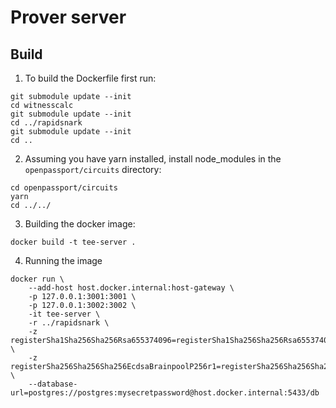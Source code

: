 # Prover server

## Build

1. To build the Dockerfile first run:

```
git submodule update --init
cd witnesscalc
git submodule update --init
cd ../rapidsnark
git submodule update --init
cd ..
```

2. Assuming you have yarn installed, install node_modules in the `openpassport/circuits` directory:

```
cd openpassport/circuits
yarn
cd ../../
```

3. Building the docker image:

```
docker build -t tee-server .
```

4. Running the image

```
docker run \
    --add-host host.docker.internal:host-gateway \
    -p 127.0.0.1:3001:3001 \
    -p 127.0.0.1:3002:3002 \
    -it tee-server \
    -r ../rapidsnark \
    -z registerSha1Sha256Sha256Rsa655374096=registerSha1Sha256Sha256Rsa655374096.zkey \
    -z registerSha256Sha256Sha256EcdsaBrainpoolP256r1=registerSha256Sha256Sha256EcdsaBrainpoolP256r1.zkey \
    --database-url=postgres://postgres:mysecretpassword@host.docker.internal:5433/db

```
